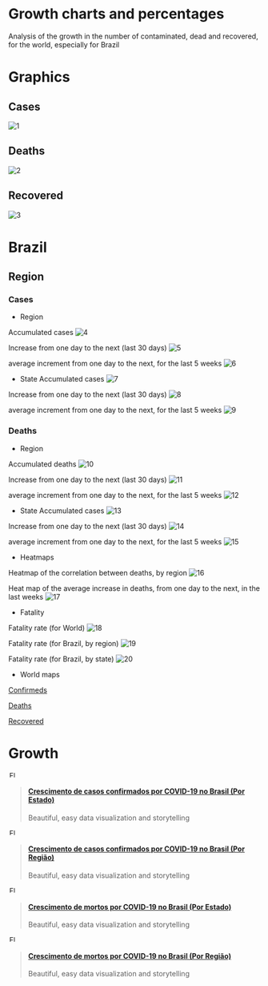 # Growth charts and percentages
Analysis of the growth in the number of contaminated, dead and recovered, for the world, especially for Brazil

# Graphics

## Cases
![1](https://raw.githubusercontent.com/Manuelfjr/Covid19/master/graphics/confirmedcovid.png)

## Deaths
![2](https://raw.githubusercontent.com/Manuelfjr/Covid19/master/graphics/deathscovid.png)

## Recovered
![3](https://raw.githubusercontent.com/Manuelfjr/Covid19/master/graphics/revoredcovid.png)

# Brazil

## Region

### Cases

* Region

Accumulated cases 
![4](https://raw.githubusercontent.com/Manuelfjr/Covid19/master/brazil/cumconfirmregion.png)

Increase from one day to the next (last 30 days)
![5](https://raw.githubusercontent.com/Manuelfjr/Covid19/master/brazil/confirmratedaysregion.png)

average increment from one day to the next, for the last 5 weeks
![6](https://raw.githubusercontent.com/Manuelfjr/Covid19/master/brazil/confirmrateweeksregion.png)

* State
Accumulated cases 
![7](https://raw.githubusercontent.com/Manuelfjr/Covid19/master/brazil/cumconfirmstate.png)

Increase from one day to the next (last 30 days)
![8](https://raw.githubusercontent.com/Manuelfjr/Covid19/master/brazil/confirmratedaysstate.png)

average increment from one day to the next, for the last 5 weeks
![9](https://raw.githubusercontent.com/Manuelfjr/Covid19/master/brazil/confirmrateweeksstate.png)


### Deaths

* Region

Accumulated deaths 
![10](https://raw.githubusercontent.com/Manuelfjr/Covid19/master/brazil/cumdeathsregion.png)

Increase from one day to the next (last 30 days)
![11](https://raw.githubusercontent.com/Manuelfjr/Covid19/master/brazil/deathsratedaysregion.png)

average increment from one day to the next, for the last 5 weeks
![12](https://raw.githubusercontent.com/Manuelfjr/Covid19/master/brazil/deathsrateweeksregion.png)

* State
Accumulated cases 
![13](https://raw.githubusercontent.com/Manuelfjr/Covid19/master/brazil/cumdeathsstate.png)

Increase from one day to the next (last 30 days)
![14](https://raw.githubusercontent.com/Manuelfjr/Covid19/master/brazil/deathsratedaysstate.png)

average increment from one day to the next, for the last 5 weeks
![15](https://raw.githubusercontent.com/Manuelfjr/Covid19/master/brazil/deathsrateweeksstate.png)

* Heatmaps

Heatmap of the correlation between deaths, by region
![16](https://raw.githubusercontent.com/Manuelfjr/Covid19/master/brazil/heatmapregiondeathscorr.png)

Heat map of the average increase in deaths, from one day to the next, in the last weeks
![17](https://raw.githubusercontent.com/Manuelfjr/Covid19/master/brazil/heatmapregionweeksdeathscorr.png)

* Fatality

Fatality rate (for World)
![18](https://raw.githubusercontent.com/Manuelfjr/Covid19/master/code/fatalityrate.png)

Fatality rate (for Brazil, by region)
![19](https://raw.githubusercontent.com/Manuelfjr/Covid19/master/brazil/fatalityratebrregion.png)

Fatality rate (for Brazil, by state)
![20](https://raw.githubusercontent.com/Manuelfjr/Covid19/master/brazil/fatalityratebrstate.png)

* World maps

[Confirmeds](https://github.com/Manuelfjr/Covid19/blob/master/worldmaps/worldmapsconfirmed.ipynb)

[Deaths](https://github.com/Manuelfjr/Covid19/blob/master/worldmaps/worldmapsdeaths.ipynb)

[Recovered](https://github.com/Manuelfjr/Covid19/blob/master/worldmaps/worldmapsrecovered.ipynb)


# Growth

<div class="flourish-embed flourish-bar-chart-race" data-src="visualisation/2702550" data-url="https://flo.uri.sh/visualisation/2702550/embed">

<img alt="Flourish logo" src="https://public.flourish.rocks/resources/bosh.svg" style="font:inherit!important;width:auto!important;height:12px!important;border:none!important;margin:0 2px 0!important;vertical-align:middle!important;display:inline-block!important;box-shadow:none!important;"><span style="font:inherit!important;color:#888!important;vertical-align:middle!important;display:inline-block!important;box-shadow:none!important;">

<blockquote class="embedly-card"><h4><a href="https://public.flourish.studio/visualisation/2702302/">Crescimento de casos confirmados por COVID-19 no Brasil (Por Estado)</a></h4><p>Beautiful, easy data visualization and storytelling</p></blockquote>

<img alt="Flourish logo" src="https://public.flourish.rocks/resources/bosh.svg" style="font:inherit!important;width:auto!important;height:12px!important;border:none!important;margin:0 2px 0!important;vertical-align:middle!important;display:inline-block!important;box-shadow:none!important;"><span style="font:inherit!important;color:#888!important;vertical-align:middle!important;display:inline-block!important;box-shadow:none!important;">

<blockquote class="embedly-card"><h4><a href="https://public.flourish.studio/visualisation/2702550/">Crescimento de casos confirmados por COVID-19 no Brasil (Por Região)</a></h4><p>Beautiful, easy data visualization and storytelling</p></blockquote>

<img alt="Flourish logo" src="https://public.flourish.rocks/resources/bosh.svg" style="font:inherit!important;width:auto!important;height:12px!important;border:none!important;margin:0 2px 0!important;vertical-align:middle!important;display:inline-block!important;box-shadow:none!important;"><span style="font:inherit!important;color:#888!important;vertical-align:middle!important;display:inline-block!important;box-shadow:none!important;">

<blockquote class="embedly-card"><h4><a href="https://public.flourish.studio/visualisation/2713318/">Crescimento de mortos por COVID-19 no Brasil (Por Estado)</a></h4><p>Beautiful, easy data visualization and storytelling</p></blockquote>

<img alt="Flourish logo" src="https://public.flourish.rocks/resources/bosh.svg" style="font:inherit!important;width:auto!important;height:12px!important;border:none!important;margin:0 2px 0!important;vertical-align:middle!important;display:inline-block!important;box-shadow:none!important;"><span style="font:inherit!important;color:#888!important;vertical-align:middle!important;display:inline-block!important;box-shadow:none!important;">

<blockquote class="embedly-card"><h4><a href="https://public.flourish.studio/visualisation/2713121/">Crescimento de mortos por COVID-19 no Brasil (Por Região)</a></h4><p>Beautiful, easy data visualization and storytelling</p></blockquote>
